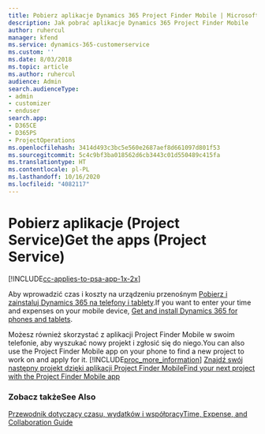 ```yaml
---
title: Pobierz aplikacje Dynamics 365 Project Finder Mobile | MicrosoftDocs
description: Jak pobrać aplikacje Dynamics 365 Project Finder Mobile
author: ruhercul
manager: kfend
ms.service: dynamics-365-customerservice
ms.custom: ''
ms.date: 8/03/2018
ms.topic: article
ms.author: ruhercul
audience: Admin
search.audienceType:
- admin
- customizer
- enduser
search.app:
- D365CE
- D365PS
- ProjectOperations
ms.openlocfilehash: 3414d493c3bc5e560e2687aef8d661097d801f53
ms.sourcegitcommit: 5c4c9bf3ba018562d6cb3443c01d550489c415fa
ms.translationtype: HT
ms.contentlocale: pl-PL
ms.lasthandoff: 10/16/2020
ms.locfileid: "4082117"
---
```

# <a name="get-the-apps-project-service"></a><span data-ttu-id="93ddd-103">Pobierz aplikacje (Project Service)</span><span class="sxs-lookup"><span data-stu-id="93ddd-103">Get the apps (Project Service)</span></span>

[!INCLUDE[cc-applies-to-psa-app-1x-2x](../includes/cc-applies-to-psa-app-1x-2x.md)]

<span data-ttu-id="93ddd-104">Aby wprowadzić czas i koszty na urządzeniu przenośnym [Pobierz i zainstaluj Dynamics 365 na telefony i tablety](https://docs.microsoft.com/dynamics365/mobile-app/dynamics-365-phones-tablets-users-guide).</span><span class="sxs-lookup"><span data-stu-id="93ddd-104">If you want to enter your time and expenses on your mobile device, [Get and install Dynamics 365 for phones and tablets](https://docs.microsoft.com/dynamics365/mobile-app/dynamics-365-phones-tablets-users-guide).</span></span>  
  
 <span data-ttu-id="93ddd-105">Możesz również skorzystać z aplikacji Project Finder Mobile w swoim telefonie, aby wyszukać nowy projekt i zgłosić się do niego.</span><span class="sxs-lookup"><span data-stu-id="93ddd-105">You can also use the Project Finder Mobile app on your phone to find a new project to work on and apply for it.</span></span> [!INCLUDE[proc_more_information](../includes/proc-more-information.md)] <span data-ttu-id="93ddd-106">[Znajdź swój następny projekt dzięki aplikacji Project Finder Mobile](../psa/find-next-project-finder-mobile-app.md)</span><span class="sxs-lookup"><span data-stu-id="93ddd-106">[Find your next project with the Project Finder Mobile app](../psa/find-next-project-finder-mobile-app.md)</span></span> 
  
### <a name="see-also"></a><span data-ttu-id="93ddd-107">Zobacz także</span><span class="sxs-lookup"><span data-stu-id="93ddd-107">See Also</span></span>  
 [<span data-ttu-id="93ddd-108">Przewodnik dotyczący czasu, wydatków i współpracy</span><span class="sxs-lookup"><span data-stu-id="93ddd-108">Time, Expense, and Collaboration Guide</span></span>](../psa/time-expense-collaboration-guide.md)
